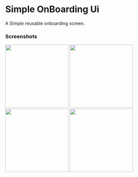 # Simple OnBoarding Ui

A Simple reusable onboarding screen.

### Screenshots

<div>
  <img src="https://github.com/MostafaHamed-W/simple_on_boarding_screen/assets/120649545/6d438e19-9f73-46f4-9612-d4840e49f8d5" width="200">
  <img src="https://github.com/MostafaHamed-W/simple_on_boarding_screen/assets/120649545/ceb0c6ce-3a2d-48e3-aa50-4719d60417de" width="200">
</div>

<div>
  <img src="https://github.com/MostafaHamed-W/simple_on_boarding_screen/assets/120649545/1a25b4cf-a991-49ce-b258-4c5610b1272b" width="200">
  <img src="https://github.com/MostafaHamed-W/simple_on_boarding_screen/assets/120649545/66a09bd1-7ea0-455c-b087-80e8844c1d0d" width="200">
</div>
